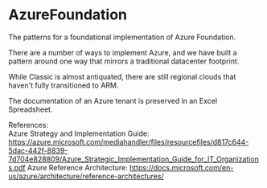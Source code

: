 # AzureFoundation
The patterns for a foundational implementation of Azure Foundation.

There are a number of ways to implement Azure, and we have built a pattern around one way that mirrors a traditional datacenter footprint.

While Classic is almost antiquated, there are still regional clouds that haven't fully transitioned to ARM.  

The documentation of an Azure tenant is preserved in an Excel Spreadsheet.

References:  
Azure Strategy and Implementation Guide:  https://azure.microsoft.com/mediahandler/files/resourcefiles/d817c644-5dac-442f-8839-7d704e828809/Azure_Strategic_Implementation_Guide_for_IT_Organizations.pdf
Azure Reference Architecture:  https://docs.microsoft.com/en-us/azure/architecture/reference-architectures/
